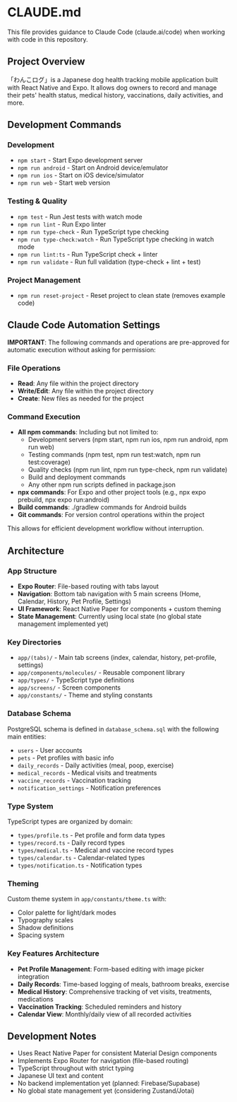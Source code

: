 # CLAUDE.md

This file provides guidance to Claude Code (claude.ai/code) when working with code in this repository.

## Project Overview

「わんこログ」is a Japanese dog health tracking mobile application built with React Native and Expo. It allows dog owners to record and manage their pets' health status, medical history, vaccinations, daily activities, and more.

## Development Commands

### Development
- `npm start` - Start Expo development server
- `npm run android` - Start on Android device/emulator
- `npm run ios` - Start on iOS device/simulator  
- `npm run web` - Start web version

### Testing & Quality
- `npm test` - Run Jest tests with watch mode
- `npm run lint` - Run Expo linter
- `npm run type-check` - Run TypeScript type checking
- `npm run type-check:watch` - Run TypeScript type checking in watch mode
- `npm run lint:ts` - Run TypeScript check + linter
- `npm run validate` - Run full validation (type-check + lint + test)

### Project Management
- `npm run reset-project` - Reset project to clean state (removes example code)

## Claude Code Automation Settings

**IMPORTANT**: The following commands and operations are pre-approved for automatic execution without asking for permission:

### File Operations
- **Read**: Any file within the project directory
- **Write/Edit**: Any file within the project directory
- **Create**: New files as needed for the project

### Command Execution
- **All npm commands**: Including but not limited to:
  - Development servers (npm start, npm run ios, npm run android, npm run web)
  - Testing commands (npm test, npm run test:watch, npm run test:coverage)  
  - Quality checks (npm run lint, npm run type-check, npm run validate)
  - Build and deployment commands
  - Any other npm run scripts defined in package.json
- **npx commands**: For Expo and other project tools (e.g., npx expo prebuild, npx expo run:android)
- **Build commands**: ./gradlew commands for Android builds
- **Git commands**: For version control operations within the project

This allows for efficient development workflow without interruption.

## Architecture

### App Structure
- **Expo Router**: File-based routing with tabs layout
- **Navigation**: Bottom tab navigation with 5 main screens (Home, Calendar, History, Pet Profile, Settings)
- **UI Framework**: React Native Paper for components + custom theming
- **State Management**: Currently using local state (no global state management implemented yet)

### Key Directories
- `app/(tabs)/` - Main tab screens (index, calendar, history, pet-profile, settings)
- `app/components/molecules/` - Reusable component library
- `app/types/` - TypeScript type definitions
- `app/screens/` - Screen components
- `app/constants/` - Theme and styling constants

### Database Schema
PostgreSQL schema is defined in `database_schema.sql` with the following main entities:
- `users` - User accounts
- `pets` - Pet profiles with basic info
- `daily_records` - Daily activities (meal, poop, exercise)
- `medical_records` - Medical visits and treatments
- `vaccine_records` - Vaccination tracking
- `notification_settings` - Notification preferences

### Type System
TypeScript types are organized by domain:
- `types/profile.ts` - Pet profile and form data types
- `types/record.ts` - Daily record types
- `types/medical.ts` - Medical and vaccine record types
- `types/calendar.ts` - Calendar-related types
- `types/notification.ts` - Notification types

### Theming
Custom theme system in `app/constants/theme.ts` with:
- Color palette for light/dark modes
- Typography scales
- Shadow definitions
- Spacing system

### Key Features Architecture
- **Pet Profile Management**: Form-based editing with image picker integration
- **Daily Records**: Time-based logging of meals, bathroom breaks, exercise
- **Medical History**: Comprehensive tracking of vet visits, treatments, medications
- **Vaccination Tracking**: Scheduled reminders and history
- **Calendar View**: Monthly/daily view of all recorded activities

## Development Notes

- Uses React Native Paper for consistent Material Design components
- Implements Expo Router for navigation (file-based routing)
- TypeScript throughout with strict typing
- Japanese UI text and content
- No backend implementation yet (planned: Firebase/Supabase)
- No global state management yet (considering Zustand/Jotai)